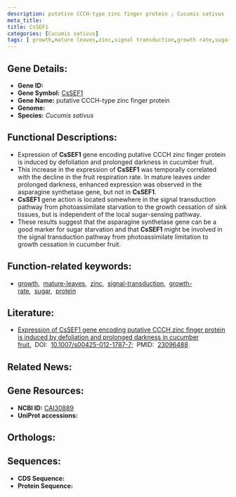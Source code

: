 ```yaml
---
description: putative CCCH-type zinc finger protein ; Cucumis sativus
meta_title:
title: CsSEF1
categories: [Cucumis sativus]
tags: [ growth,mature leaves,zinc,signal transduction,growth rate,sugar,protein ]
---
```


## Gene Details:
- **Gene ID:** []()
- **Gene Symbol:** <u>CsSEF1</u>
- **Gene Name:** putative CCCH-type zinc finger protein
- **Genome:** []()
- **Species:** *Cucumis sativus*

## Functional Descriptions:
   - Expression of **CsSEF1** gene encoding putative CCCH zinc finger protein is induced by defoliation and prolonged darkness in cucumber fruit.
   - This increase in the expression of **CsSEF1** was temporally correlated with the decline in the fruit respiration rate. In mature leaves under prolonged darkness, enhanced expression was observed in the asparagine synthetase gene, but not in **CsSEF1**.
   - **CsSEF1** gene action is located somewhere in the signal transduction pathway from photoassimilate starvation to the growth cessation of sink tissues, but is independent of the local sugar-sensing pathway.
   - These results suggest that the asparagine synthetase gene can be a good marker for sugar starvation and that **CsSEF1** might be involved in the signal transduction pathway from photoassimilate limitation to growth cessation in cucumber fruit.

## Function-related keywords:
   - [growth](/tags/growth/),&nbsp;&nbsp;[mature-leaves](/tags/mature-leaves/),&nbsp;&nbsp;[zinc](/tags/zinc/),&nbsp;&nbsp;[signal-transduction](/tags/signal-transduction/),&nbsp;&nbsp;[growth-rate](/tags/growth-rate/),&nbsp;&nbsp;[sugar](/tags/sugar/),&nbsp;&nbsp;[protein](/tags/protein/)

## Literature:
   - [Expression of CsSEF1 gene encoding putative CCCH zinc finger protein is induced by defoliation and prolonged darkness in cucumber fruit.](https://doi.org/10.1007/s00425-012-1787-7)&nbsp;&nbsp;DOI:&nbsp;&nbsp;[10.1007/s00425-012-1787-7](https://doi.org/10.1007/s00425-012-1787-7);&nbsp;&nbsp;PMID:&nbsp;&nbsp;[23096488](https://pubmed.ncbi.nlm.nih.gov/23096488/)

## Related News:

## Gene Resources:
- **NCBI ID:**  [CAI30889](https://www.ncbi.nlm.nih.gov/gene/?term=CAI30889)
- **UniProt accessions:**  [](https://www.uniprot.org/uniprotkb//entry)

## Orthologs:

## Sequences:
- **CDS Sequence:**
- **Protein Sequence:**
